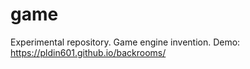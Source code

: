 # game

Experimental repository. Game engine invention. Demo: https://pldin601.github.io/backrooms/
